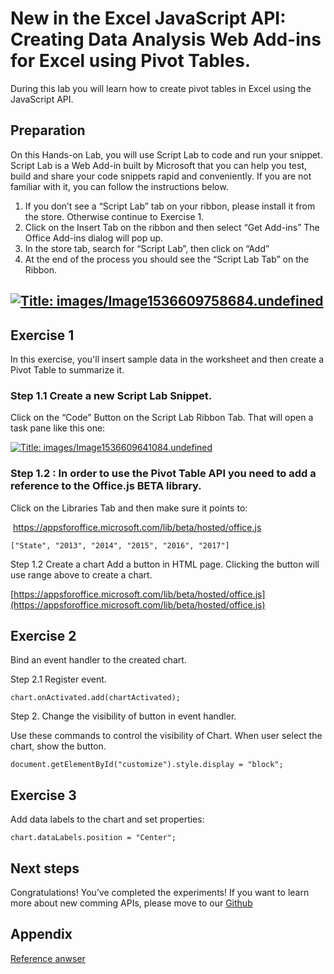 # New in the Excel JavaScript API: Creating Data Analysis Web Add-ins for Excel using Pivot Tables.

During this lab you will learn how to create pivot tables in Excel using the JavaScript API.

## Preparation

On this Hands-on Lab, you will use Script Lab to code and run your snippet. Script Lab is a Web Add-in built by Microsoft that you can help you test, build and share your code snippets rapid and conveniently. If you are not familiar with it, you can follow the instructions below.

1.  If you don’t see a “Script Lab” tab on your ribbon, please install it from the store. Otherwise continue to Exercise 1\.
2.  Click on the Insert Tab on the ribbon and then select “Get Add-ins” The Office Add-ins dialog will pop up.
3.  In the store tab, search for “Script Lab”, then click on “Add”
4.  At the end of the process you should see the “Script Lab Tab” on the Ribbon.

## [![Title: images/Image1536609758684.undefined](~WRS%7b84240C36-0DBC-4B59-837D-3BA1440101D1%7d_files/image001.png)](https://raw.githubusercontent.com/OfficeDev/hands-on-labs/master/images/Image1536609758684.undefined)

## Exercise 1

In this exercise, you'll insert sample data in the worksheet and then create a Pivot Table to summarize it.

### Step 1.1 Create a new Script Lab Snippet.

Click on the “Code” Button on the Script Lab Ribbon Tab. That will open a task pane like this one:

[![Title: images/Image1536609641084.undefined](~WRS%7b84240C36-0DBC-4B59-837D-3BA1440101D1%7d_files/image002.png)](https://raw.githubusercontent.com/OfficeDev/hands-on-labs/master/images/Image1536609641084.undefined)

### Step 1.2 : In order to use the Pivot Table API you need to add a reference to the Office.js BETA library.

Click on the Libraries Tab and then make sure it points to:

 https://appsforoffice.microsoft.com/lib/beta/hosted/office.js

```
["State", "2013", "2014", "2015", "2016", "2017"]
```

Step 1.2 Create a chart Add a button in HTML page. Clicking the button will use range above to create a chart.

[https://appsforoffice.microsoft.com/lib/beta/hosted/office.js](https://appsforoffice.microsoft.com/lib/beta/hosted/office.js)

## Exercise 2

Bind an event handler to the created chart.

Step 2.1 Register event.

```
chart.onActivated.add(chartActivated);
```

Step 2\. Change the visibility of button in event handler.

Use these commands to control the visibility of Chart. When user select the chart, show the button.

```
document.getElementById("customize").style.display = "block";
```

## Exercise 3

Add data labels to the chart and set properties:

```
chart.dataLabels.position = "Center";
```

## Next steps

Congratulations! You’ve completed the experiments! If you want to learn more about new comming APIs, please move to our [Github](https://github.com/OfficeDev/office-js-docs/tree/ExcelJs_OpenSpec)

## Appendix

[Reference anwser](https://gist.github.com/79f15944334e208361bbb1aa7229ec3f)
